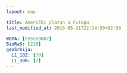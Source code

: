 ```yaml
---
layout: map

title: Američki platan u Futogu
last_modified_at: 2018-05-21T22:14:50+02:00

WDPA: [555589002]
BioRaS: [218]
geoSrbija:
  L1_182: [39]
  L1_300: [2]
---
```

